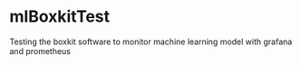 # mlBoxkitTest
Testing the boxkit software to monitor machine learning model with grafana and prometheus
